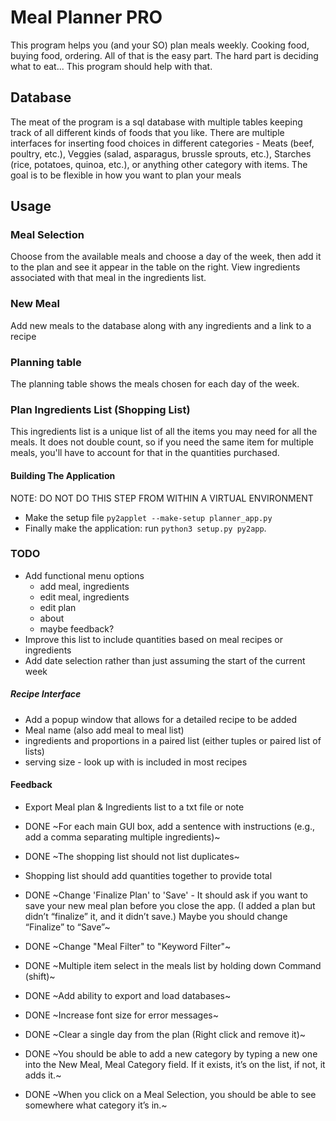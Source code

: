 # Meal Planner PRO

This program helps you (and your SO) plan meals weekly. Cooking food, buying food, ordering. All of that is the easy part. The hard part is deciding what to eat... This program should help with that.

## Database
The meat of the program is a sql database with multiple tables keeping track of all different kinds of foods that you like. There are multiple interfaces for inserting food choices in different categories - Meats (beef, poultry, etc.), Veggies (salad, asparagus, brussle sprouts, etc.), Starches (rice, potatoes, quinoa, etc.), or anything other category with items. The goal is to be flexible in how you want to plan your meals


## Usage
### Meal Selection
Choose from the available meals and choose a day of the week, then add it to the plan and see it appear in the table on the right. View ingredients associated with that meal in the ingredients list.


### New Meal
Add new meals to the database along with any ingredients and a link to a recipe


### Planning table
The planning table shows the meals chosen for each day of the week.


### Plan Ingredients List (Shopping List)

This ingredients list is a unique list of all the items you may need for all the meals. It does not double count, so if you need the same item for multiple meals, you'll have to account for that in the quantities purchased.


#### Building The Application

NOTE: DO NOT DO THIS STEP FROM WITHIN A VIRTUAL ENVIRONMENT
* Make the setup file `py2applet --make-setup planner_app.py`
* Finally make the application: run `python3 setup.py py2app`.


### TODO
* Add functional menu options
    * add meal, ingredients
    * edit meal, ingredients
    * edit plan
    * about
    * maybe feedback?
* Improve this list to include quantities based on meal recipes or ingredients
* Add date selection rather than just assuming the start of the current week

##### Recipe Interface
* Add a popup window that allows for a detailed recipe to be added
* Meal name (also add meal to meal list)
* ingredients and proportions in a paired list (either tuples or paired list of lists)
* serving size - look up with is included in most recipes

#### Feedback

* Export Meal plan & Ingredients list to a txt file or note

* DONE ~For each main GUI box, add a sentence with instructions (e.g., add a comma separating multiple ingredients)~
* DONE ~The shopping list should not list duplicates~
* Shopping list should add quantities together to provide total
* DONE ~Change 'Finalize Plan' to 'Save' - It should ask if you want to save your new meal plan before you close the app. (I added a plan but didn’t “finalize” it, and it didn’t save.) Maybe you should change “Finalize” to “Save”~
* DONE ~Change "Meal Filter" to "Keyword Filter"~
* DONE ~Multiple item select in the meals list by holding down Command (shift)~
* DONE ~Add ability to export and load databases~
* DONE ~Increase font size for error messages~
* DONE ~Clear a single day from the plan (Right click and remove it)~
* DONE ~You should be able to add a new category by typing a new one into the New Meal, Meal Category field. If it exists, it’s on the list, if not, it adds it.~
* DONE ~When you click on a Meal Selection, you should be able to see somewhere what category it’s in.~
